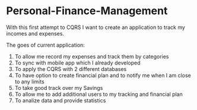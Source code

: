 # Personal-Finance-Management
With this first attempt to CQRS I want to create an application to track my incomes and expenses. 

The goes of current application:
  1. To allow me record my expenses and track them by categories
  2. To sync with mobile app which I already developed
  3. To apply the CQRS with 2 different databases
  4. To have option to create financial plan and to notify me when I am close to any limits
  5. To take good track over my Savings
  6. To allow me to add additional users to my tracking and financial plan
  7. To analize data and provide statistics

